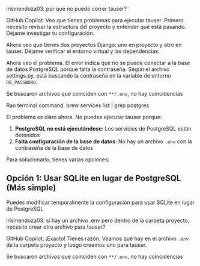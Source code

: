 irismendoza03: por que no puedo correr tauser?

GitHub Copilot: Veo que tienes problemas para ejecutar tauser. Primero necesito revisar la estructura del proyecto y entender qué está pasando. Déjame investigar tu configuración. 


Ahora veo que tienes dos proyectos Django: uno en proyecto y otro en tauser. Déjame verificar el entorno virtual y las dependencias: 


Ahora veo el problema. El error indica que no se puede conectar a la base de datos PostgreSQL porque falta la contraseña. Según el archivo settings.py, está buscando la contraseña en la variable de entorno `DB_PASSWORD`.  


Se buscaron archivos que coinciden con `**/.env`, no hay coincidencias

Ran terminal command: brew services list | grep postgres

El problema es claro ahora. No puedes ejecutar tauser porque:

1. **PostgreSQL no está ejecutándose**: Los servicios de PostgreSQL están detenidos
2. **Falta configuración de la base de datos**: No hay un archivo `.env` con la contraseña de la base de datos

Para solucionarlo, tienes varias opciones:

## Opción 1: Usar SQLite en lugar de PostgreSQL (Más simple)

Puedes modificar temporalmente la configuración para usar SQLite en lugar de PostgreSQL


irismendoza03: sí hay un archivo .env pero dentro de la carpeta proyecto, necesito crear otro archivo para tauser?

GitHub Copilot: ¡Exacto! Tienes razón. Veamos qué hay en el archivo `.env` de la carpeta proyecto y luego creemos uno para tauser. 

Se buscaron archivos que coinciden con `**/.env`, no hay coincidencias

